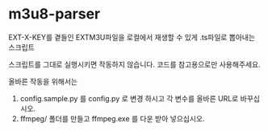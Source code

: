 # m3u8-parser
EXT-X-KEY를 곁들인 EXTM3U파일을 로컬에서 재생할 수 있게 .ts파일로 뽑아내는 스크립트

스크립트를 그대로 실행시키면 작동하지 않습니다. 코드를 참고용으로만 사용해주세요.

올바른 작동을 위해서는 

1. config.sample.py 를 config.py 로 변경 하시고 각 변수를 올바른 URL로 바꾸십시오.
2. ffmpeg/ 폴더를 만들고 ffmpeg.exe 를 다운 받아 넣으십시오.

